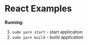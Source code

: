 # React Examples

**Running**:

1. `sudo yarn start` - start application
2. `sudo yarn build` - build application
